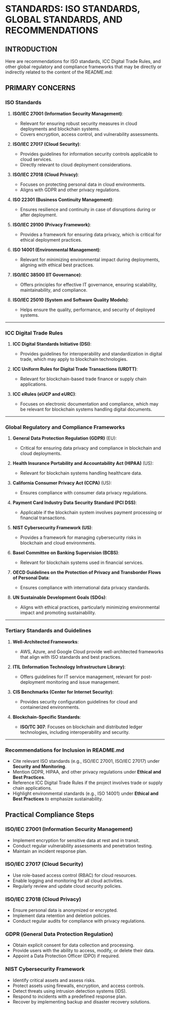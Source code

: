 # STANDARDS: ISO STANDARDS, GLOBAL STANDARDS, AND RECOMMENDATIONS

## INTRODUCTION
Here are recommendations for ISO standards, ICC Digital Trade Rules, and other global regulatory and compliance frameworks that may be directly or indirectly related to the content of the README.md:

## PRIMARY CONCERNS

### **ISO Standards**
1. **ISO/IEC 27001 (Information Security Management)**:
   - Relevant for ensuring robust security measures in cloud deployments and blockchain systems.
   - Covers encryption, access control, and vulnerability assessments.

2. **ISO/IEC 27017 (Cloud Security)**:
   - Provides guidelines for information security controls applicable to cloud services.
   - Directly relevant to cloud deployment considerations.

3. **ISO/IEC 27018 (Cloud Privacy)**:
   - Focuses on protecting personal data in cloud environments.
   - Aligns with GDPR and other privacy regulations.

4. **ISO 22301 (Business Continuity Management)**:
   - Ensures resilience and continuity in case of disruptions during or after deployment.

5. **ISO/IEC 29100 (Privacy Framework)**:
   - Provides a framework for ensuring data privacy, which is critical for ethical deployment practices.

6. **ISO 14001 (Environmental Management)**:
   - Relevant for minimizing environmental impact during deployments, aligning with ethical best practices.

7. **ISO/IEC 38500 (IT Governance)**:
   - Offers principles for effective IT governance, ensuring scalability, maintainability, and compliance.

8. **ISO/IEC 25010 (System and Software Quality Models)**:
   - Helps ensure the quality, performance, and security of deployed systems.

---

### **ICC Digital Trade Rules**
1. **ICC Digital Standards Initiative (DSI)**:
   - Provides guidelines for interoperability and standardization in digital trade, which may apply to blockchain technologies.

2. **ICC Uniform Rules for Digital Trade Transactions (URDTT)**:
   - Relevant for blockchain-based trade finance or supply chain applications.

3. **ICC eRules (eUCP and eURC)**:
   - Focuses on electronic documentation and compliance, which may be relevant for blockchain systems handling digital documents.

---

### **Global Regulatory and Compliance Frameworks**
1. **General Data Protection Regulation (GDPR)** (EU):
   - Critical for ensuring data privacy and compliance in blockchain and cloud deployments.

2. **Health Insurance Portability and Accountability Act (HIPAA)** (US):
   - Relevant for blockchain systems handling healthcare data.

3. **California Consumer Privacy Act (CCPA)** (US):
   - Ensures compliance with consumer data privacy regulations.

4. **Payment Card Industry Data Security Standard (PCI DSS)**:
   - Applicable if the blockchain system involves payment processing or financial transactions.

5. **NIST Cybersecurity Framework (US)**:
   - Provides a framework for managing cybersecurity risks in blockchain and cloud environments.

6. **Basel Committee on Banking Supervision (BCBS)**:
   - Relevant for blockchain systems used in financial services.

7. **OECD Guidelines on the Protection of Privacy and Transborder Flows of Personal Data**:
   - Ensures compliance with international data privacy standards.

8. **UN Sustainable Development Goals (SDGs)**:
   - Aligns with ethical practices, particularly minimizing environmental impact and promoting sustainability.

---

### **Tertiary Standards and Guidelines**
1. **Well-Architected Frameworks**:
   - AWS, Azure, and Google Cloud provide well-architected frameworks that align with ISO standards and best practices.

2. **ITIL (Information Technology Infrastructure Library)**:
   - Offers guidelines for IT service management, relevant for post-deployment monitoring and issue management.

3. **CIS Benchmarks (Center for Internet Security)**:
   - Provides security configuration guidelines for cloud and containerized environments.

4. **Blockchain-Specific Standards**:
   - **ISO/TC 307**: Focuses on blockchain and distributed ledger technologies, including interoperability and security.

---

### **Recommendations for Inclusion in README.md**
- Cite relevant ISO standards (e.g., ISO/IEC 27001, ISO/IEC 27017) under **Security and Monitoring**.
- Mention GDPR, HIPAA, and other privacy regulations under **Ethical and Best Practices**.
- Reference ICC Digital Trade Rules if the project involves trade or supply chain applications.
- Highlight environmental standards (e.g., ISO 14001) under **Ethical and Best Practices** to emphasize sustainability.

## Practical Compliance Steps

### ISO/IEC 27001 (Information Security Management)
- Implement encryption for sensitive data at rest and in transit.
- Conduct regular vulnerability assessments and penetration testing.
- Maintain an incident response plan.

### ISO/IEC 27017 (Cloud Security)
- Use role-based access control (RBAC) for cloud resources.
- Enable logging and monitoring for all cloud activities.
- Regularly review and update cloud security policies.

### ISO/IEC 27018 (Cloud Privacy)
- Ensure personal data is anonymized or encrypted.
- Implement data retention and deletion policies.
- Conduct regular audits for compliance with privacy regulations.

### GDPR (General Data Protection Regulation)
- Obtain explicit consent for data collection and processing.
- Provide users with the ability to access, modify, or delete their data.
- Appoint a Data Protection Officer (DPO) if required.

### NIST Cybersecurity Framework
- Identify critical assets and assess risks.
- Protect assets using firewalls, encryption, and access controls.
- Detect threats using intrusion detection systems (IDS).
- Respond to incidents with a predefined response plan.
- Recover by implementing backup and disaster recovery solutions.
